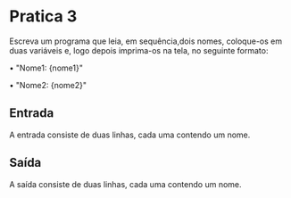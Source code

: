 # Pratica 3

Escreva um programa que leia, em sequência,dois nomes, 
coloque-os em duas variáveis e, logo depois imprima-os na tela, 
no seguinte formato:

• "Nome1: {nome1}"

• "Nome2: {nome2}"

## Entrada

A entrada consiste de duas linhas, cada uma
contendo um nome.

## Saída

A saída consiste de duas linhas, cada uma
contendo um nome.
